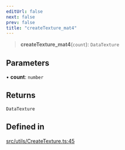 ```yaml
---
editUrl: false
next: false
prev: false
title: "createTexture_mat4"
---
```


> **createTexture\_mat4**(`count`): `DataTexture`

## Parameters

• **count**: `number`

## Returns

`DataTexture`

## Defined in

[src/utils/CreateTexture.ts:45](https://github.com/agargaro/instanced-mesh/blob/2f190ad5fd5081569022452a2d45df7354f092df/src/utils/CreateTexture.ts#L45)
